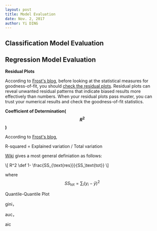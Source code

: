 ```yaml
--- 
layout: post
title: Model Evaluation
date: Nov. 2, 2017
author: Yi DING
---
```


[comment]: # (This posts summarize the methods for evaluation machine learning models)

## Classification Model Evaluation

## Regression Model Evaluation

**Residual Plots**

According to [Frost's blog](http://blog.minitab.com/blog/adventures-in-statistics-2/regression-analysis-how-do-i-interpret-r-squared-and-assess-the-goodness-of-fit), before looking at the statistical measures for goodness-of-fit, you should [check the residual plots](http://blog.minitab.com/blog/adventures-in-statistics-2/why-you-need-to-check-your-residual-plots-for-regression-analysis). Residual plots can reveal unwanted residual patterns that indicate biased results more effectively than numbers. When your residual plots pass muster, you can trust your numerical results and check the goodness-of-fit statistics.

**Coefficient of Determination($$R^2$$)**

According to [Frost's blog](http://blog.minitab.com/blog/adventures-in-statistics-2/regression-analysis-how-do-i-interpret-r-squared-and-assess-the-goodness-of-fit), 

R-squared = Explained variation / Total variation

[Wiki](https://en.wikipedia.org/wiki/Coefficient_of_determination) gives a most general definiation as follows:

\\[ R^2 \def 1- \frac{SS_{\text{res}}}{SS_\text{tot}} \\]

where $$SS_\text{tot} = \sum_i (y_i - \bar y)^2$$ 


Quantile-Quantile Plot

gini，

auc，

aic